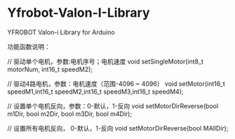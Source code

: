 # Yfrobot-Valon-I-Library
YFROBOT Valon-i Library for Arduino

功能函数说明：

// 驱动单个电机，参数:电机序号；电机速度
void setSingleMotor(int8_t motorNum, int16_t speedM2);  

// 驱动4路电机，参数：电机速度（范围-4096 ~ 4096）
void setMotor(int16_t speedM1,int16_t speedM2,int16_t speedM3,int16_t speedM4);

// 设置单个电机反向，参数：0-默认，1-反向
void setMotorDirReverse(bool m1Dir, bool m2Dir, bool m3Dir, bool m4Dir);

// 设置所有电机反向， 0-默认，1-反向
void setMotorDirReverse(bool MAllDir);
